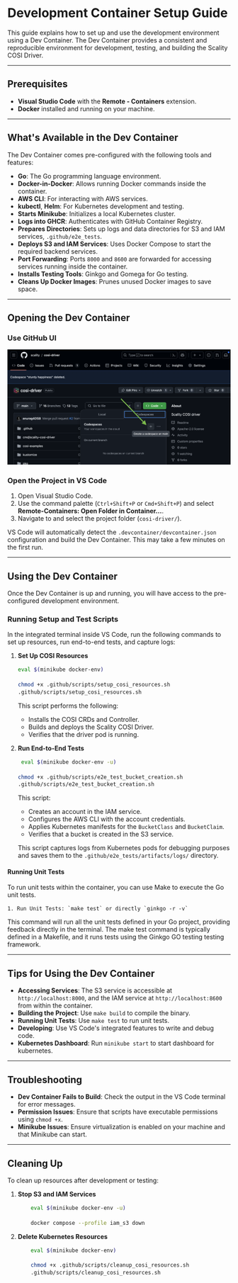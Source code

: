 # Development Container Setup Guide

This guide explains how to set up and use the development environment using a Dev Container. The Dev Container provides a consistent and reproducible environment for development, testing, and building the Scality COSI Driver.

---

## Prerequisites

- **Visual Studio Code** with the **Remote - Containers** extension.
- **Docker** installed and running on your machine.

---

## What's Available in the Dev Container

The Dev Container comes pre-configured with the following tools and features:

- **Go**: The Go programming language environment.
- **Docker-in-Docker**: Allows running Docker commands inside the container.
- **AWS CLI**: For interacting with AWS services.
- **kubectl**, **Helm**: For Kubernetes development and testing.
- **Starts Minikube**: Initializes a local Kubernetes cluster.
- **Logs into GHCR**: Authenticates with GitHub Container Registry.
- **Prepares Directories**: Sets up logs and data directories for S3 and IAM services, `.github/e2e_tests`.
- **Deploys S3 and IAM Services**: Uses Docker Compose to start the required backend services.
- **Port Forwarding**: Ports `8000` and `8600` are forwarded for accessing services running inside the container.
- **Installs Testing Tools**: Ginkgo and Gomega for Go testing.
- **Cleans Up Docker Images**: Prunes unused Docker images to save space.

---

## Opening the Dev Container

### Use GitHub UI

![Create Codespaces from GitHub UI](../images/create-codespaces-from-github-ui.png)

### Open the Project in VS Code

1. Open Visual Studio Code.
2. Use the command palette (`Ctrl+Shift+P` or `Cmd+Shift+P`) and select **Remote-Containers: Open Folder in Container...**.
3. Navigate to and select the project folder (`cosi-driver/`).

VS Code will automatically detect the `.devcontainer/devcontainer.json` configuration and build the Dev Container. This may take a few minutes on the first run.

---

## Using the Dev Container

Once the Dev Container is up and running, you will have access to the pre-configured development environment.

### Running Setup and Test Scripts

In the integrated terminal inside VS Code, run the following commands to set up resources, run end-to-end tests, and capture logs:

1. **Set Up COSI Resources**

    ```bash
    eval $(minikube docker-env)

    chmod +x .github/scripts/setup_cosi_resources.sh
    .github/scripts/setup_cosi_resources.sh
    ```

    This script performs the following:

    - Installs the COSI CRDs and Controller.
    - Builds and deploys the Scality COSI Driver.
    - Verifies that the driver pod is running.

2. **Run End-to-End Tests**

    ```bash
     eval $(minikube docker-env -u)

    chmod +x .github/scripts/e2e_test_bucket_creation.sh
    .github/scripts/e2e_test_bucket_creation.sh
    ```

    This script:

    - Creates an account in the IAM service.
    - Configures the AWS CLI with the account credentials.
    - Applies Kubernetes manifests for the `BucketClass` and `BucketClaim`.
    - Verifies that a bucket is created in the S3 service.

    This script captures logs from Kubernetes pods for debugging purposes and saves them to the `.github/e2e_tests/artifacts/logs/` directory.

#### Running Unit Tests

To run unit tests within the container, you can use Make to execute the Go unit tests.

    1. Run Unit Tests: `make test` or directly `ginkgo -r -v`

This command will run all the unit tests defined in your Go project, providing feedback directly in the terminal. The make test command is typically defined in a Makefile, and it runs tests using the Ginkgo GO testing testing framework.

---

## Tips for Using the Dev Container

- **Accessing Services**: The S3 service is accessible at `http://localhost:8000`, and the IAM service at `http://localhost:8600` from within the container.
- **Building the Project**: Use `make build` to compile the binary.
- **Running Unit Tests**: Use `make test` to run unit tests.
- **Developing**: Use VS Code's integrated features to write and debug code.
- **Kubernetes Dashboard**: Run `minikube start` to start dashboard for kubernetes.

---

## Troubleshooting

- **Dev Container Fails to Build**: Check the output in the VS Code terminal for error messages.
- **Permission Issues**: Ensure that scripts have executable permissions using `chmod +x`.
- **Minikube Issues**: Ensure virtualization is enabled on your machine and that Minikube can start.

---

## Cleaning Up

To clean up resources after development or testing:

1. **Stop S3 and IAM Services**

    ```bash
        eval $(minikube docker-env -u)

        docker compose --profile iam_s3 down
    ```

2. **Delete Kubernetes Resources**

    ```bash
        eval $(minikube docker-env)

        chmod +x .github/scripts/cleanup_cosi_resources.sh
        .github/scripts/cleanup_cosi_resources.sh
    ```
